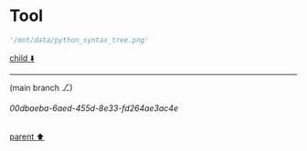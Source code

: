 # Tool

```python
'/mnt/data/python_syntax_tree.png'
```

[child ⬇️](#00dbaeba-6aed-455d-8e33-fd264ae3ac4e)

---

(main branch ⎇)
###### 00dbaeba-6aed-455d-8e33-fd264ae3ac4e
[parent ⬆️](#9210ea39-cb8a-4240-9aa8-76d97f5c28af)
